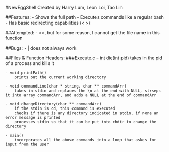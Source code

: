 #NewEggShell
     Created by Harry Lum, Leon Loi, Tao Lin

##Features:
	- Shows the full path
	- Executes commands like a regular bash
	- Has basic redirecting capabilities (< >)

##Attempted:
	- >>, but for some reason, I cannot get the file name in this function

##Bugs:
	- | does not always work
	
##Files & Function Headers:
###Execute.c
	- int die(int pid)
	    takes in the pid of a process and kills it
	
	- void printPath()
	    prints out the current working directory
 
	- void commandLine(char * string, char ** commandArr)
	    takes in stdin and replaces the \n at the end with NULL, strseps it into array commandArr, and adds a NULL at the end of commandArr
	    
	- void changeDirectory(char ** commandArr)
	    if the stdin is cd, this command is executed
	    checks if there is any directory indicated in stdin, if none an error message is printed
	    processes stdin so that it can be put into chdir to change the directory
	
	- main()
	    incorporates all the above commands into a loop that askes for input from the user
